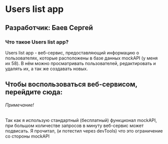 # Users list app
## Разработчик: Баев Сергей

### Что такое Users list app? 
Users list app - веб-сервис, предоставляющий информацию о пользователях, которые расположены в базе данных mockAPI (у меня их 58). В нём можно просматривать пользователей, редактировать и удалять их, а так же создавать новых.

## Чтобы воспользоваться веб-сервисом, перейдите сюда:

###### Примечание!
Так как я использую стандартный (бесплатный) функционал mockAPI, при большом количестве запросов в минуту веб-сервис может подвисать. Я прочитал, (и потестил через devTools) что это ограничение со стороны mockAPI
